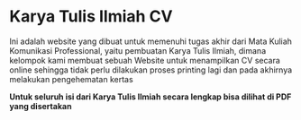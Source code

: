 # Karya Tulis Ilmiah CV
Ini adalah website yang dibuat untuk memenuhi tugas akhir dari Mata Kuliah Komunikasi Professional, yaitu pembuatan Karya Tulis Ilmiah, dimana kelompok kami membuat sebuah Website untuk menampilkan CV secara online sehingga tidak perlu dilakukan proses printing lagi dan pada akhirnya melakukan pengehematan kertas

**Untuk seluruh isi dari Karya Tulis Ilmiah secara lengkap bisa dilihat di PDF yang disertakan**
